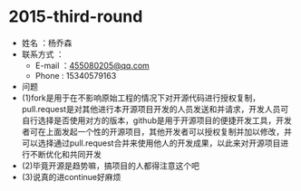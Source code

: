 # 2015-third-round
* 姓名 ：杨乔森
* 联系方式 ：
  * E-mail ：455080205@qq.com
  * Phone : 15340579163
* 问题
 * (1)fork是用于在不影响原始工程的情况下对开源代码进行授权复制，pull.request是对其他进行本开源项目开发的人员发送和并请求，开发人员可自行选择是否使用对方的版本，github是用于开源项目的便捷开发工具，开发者可在上面发起一个性的开源项目，其他开发者可以授权复制并加以修改，并可以选择通过pull.request合并来使用他人的开发成果，以此来对开源项目进行不断优化和共同开发
 * (2)毕竟开源是趋势嘛，搞项目的人都得注意这个吧
 * (3)说真的进continue好麻烦
